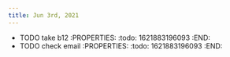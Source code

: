 ```yaml
---
title: Jun 3rd, 2021
---
```


- TODO take b12
:PROPERTIES:
:todo: 1621883196093
:END:
- TODO check email
:PROPERTIES:
:todo: 1621883196093
:END:
